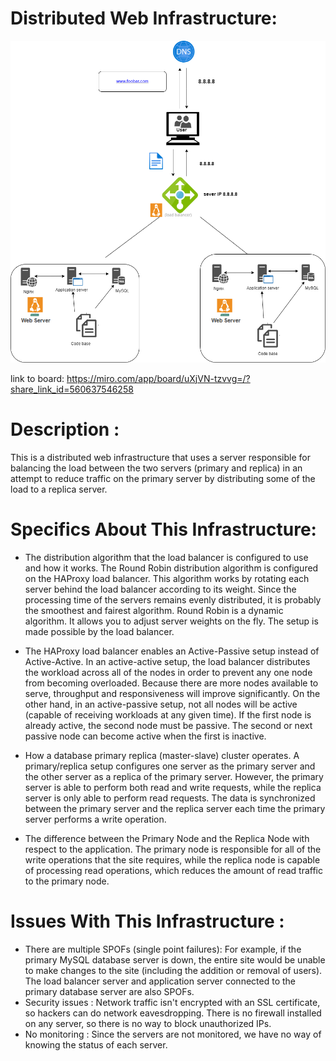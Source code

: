 # Distributed Web Infrastructure:
![Alt text](1-distributed_web_infrastructure.drawio.png)

link to board: https://miro.com/app/board/uXjVN-tzvvg=/?share_link_id=560637546258

# Description :
This is a distributed web infrastructure that uses a server responsible for balancing the load between the two servers (primary and replica) in an attempt to reduce traffic on the primary server by distributing some of the load to a replica server.

# Specifics About This Infrastructure:
* The distribution algorithm that the load balancer is configured to use and how it works.
The Round Robin distribution algorithm is configured on the HAProxy load balancer. This algorithm works by rotating each server behind the load balancer according to its weight. Since the processing time of the servers remains evenly distributed, it is probably the smoothest and fairest algorithm. Round Robin is a dynamic algorithm. It allows you to adjust server weights on the fly.
The setup is made possible by the load balancer.

* The HAProxy load balancer enables an Active-Passive setup instead of Active-Active. In an active-active setup, the load balancer distributes the workload across all of the nodes in order to prevent any one node from becoming overloaded. Because there are more nodes available to serve, throughput and responsiveness will improve significantly. On the other hand, in an active-passive setup, not all nodes will be active (capable of receiving workloads at any given time). If the first node is already active, the second node must be passive. The second or next passive node can become active when the first is inactive.

* How a database primary replica (master-slave) cluster operates.
A primary/replica setup configures one server as the primary server and the other server as a replica of the primary server. However, the primary server is able to perform both read and write requests, while the replica server is only able to perform read requests. The data is synchronized between the primary server and the replica server each time the primary server performs a write operation.

* The difference between the Primary Node and the Replica Node with respect to the application.
The primary node is responsible for all of the write operations that the site requires, while the replica node is capable of processing read operations, which reduces the amount of read traffic to the primary node.

# Issues With This Infrastructure :

* There are multiple SPOFs (single point failures):
	For example, if the primary MySQL database server is down, the entire site would be unable to make changes to the site (including the addition or removal of users). The load balancer server and application server connected to the primary database server are also SPOFs.
* Security issues :
	Network traffic isn't encrypted with an SSL certificate, so hackers can do network eavesdropping. There is no firewall installed on any server, so there is no way to block unauthorized IPs.
* No monitoring :
	Since the servers are not monitored, we have no way of knowing the status of each server.
